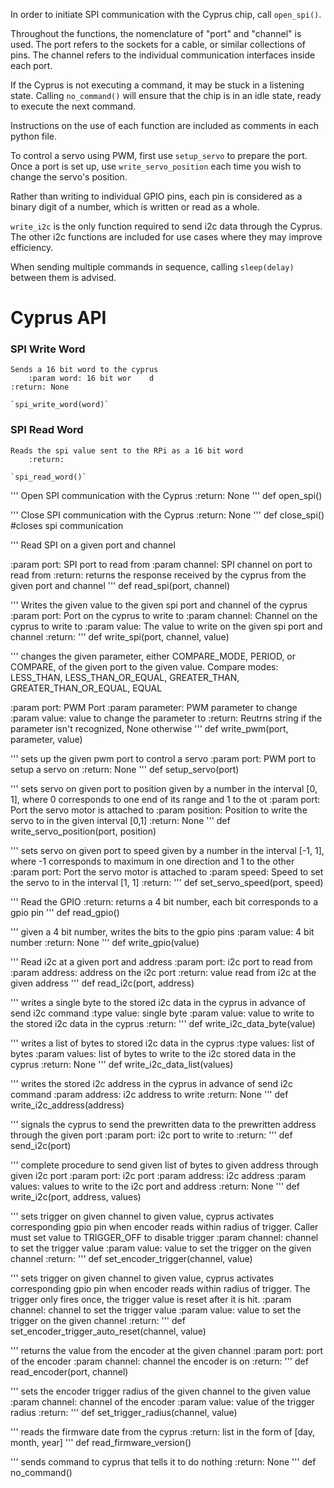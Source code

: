 In order to initiate SPI communication with the Cyprus chip, call `open_spi()`.

Throughout the functions, the nomenclature of "port" and "channel" is used. The port refers to the sockets for a cable,
or similar collections of pins. The channel refers to the individual communication interfaces inside each port.

If the Cyprus is not executing a command, it may be stuck in a listening state. Calling `no_command()` will ensure that
the chip is in an idle state, ready to execute the next command.

Instructions on the use of each function are included as comments in each python file.

To control a servo using PWM, first use `setup_servo` to prepare the port. Once a port is set up, use 
`write_servo_position` each time you wish to change the servo's position.

Rather than writing to individual GPIO pins, each pin is considered as a binary digit of a number, which is written or
read as a whole.

`write_i2c` is the only function required to send i2c data through the Cyprus. The other i2c functions are included for
use cases where they may improve efficiency.

When sending multiple commands in sequence, calling `sleep(delay)` between them is advised.

# Cyprus API

### SPI Write Word
	Sends a 16 bit word to the cyprus
	    :param word: 16 bit wor    d
	:return: None

    `spi_write_word(word)`

### SPI Read Word
    Reads the spi value sent to the RPi as a 16 bit word
        :return:

    `spi_read_word()`

'''
Open SPI communication with the Cyprus
:return: None
'''
def open_spi()

'''
Close SPI communication with the Cyprus
:return: None
'''
def close_spi() #closes spi communication

'''
Read SPI on a given port and channel

:param port: SPI port to read from
:param channel: SPI channel on port to read from
:return: returns the response received by the cyprus from the given port and channel
'''
def read_spi(port, channel)

'''
Writes the given value to the given spi port and channel of the cyprus
:param port: Port on the cyprus to write to
:param channel: Channel on the cyprus to write to
:param value: The value to write on the given spi port and channel
:return:
'''
def write_spi(port, channel, value)

'''
changes the given parameter, either COMPARE_MODE, PERIOD, or COMPARE,
of the given port to the given value. Compare modes: LESS_THAN, LESS_THAN_OR_EQUAL, GREATER_THAN, GREATER_THAN_OR_EQUAL, EQUAL

:param port: PWM Port
:param parameter: PWM parameter to change
:param value: value to change the parameter to
:return: Reutrns string if the parameter isn't recognized, None otherwise
'''
def write_pwm(port, parameter, value)

'''
sets up the given pwm port to control a servo
:param port: PWM port to setup a servo on
:return: None
'''
def setup_servo(port)
	
'''
sets servo on given port to position given by a number in the interval [0, 1], where 0 corresponds to one end of its range and 1 to the ot
:param port: Port the servo motor is attached to
:param position: Position to write the servo to in the given interval [0,1]
:return: None
'''
def write_servo_position(port, position)
	
'''
sets servo on given port to speed given by a number in the interval [-1, 1], where -1 corresponds to maximum in one direction and 1 to the other
:param port: Port the servo motor is attached to
:param speed: Speed to set the servo to in the interval [1, 1]
:return:
'''
def set_servo_speed(port, speed)

'''
Read the GPIO
:return: returns a 4 bit number, each bit corresponds to a gpio pin
'''
def read_gpio()

'''
given a 4 bit number, writes the bits to the gpio pins
:param value: 4 bit number
:return: None
'''
def write_gpio(value)

'''
Read i2c at a given port and address
:param port: i2c port to read from
:param address: address on the i2c port
:return: value read from i2c at the given address
'''
def read_i2c(port, address)

'''
writes a single byte to the stored i2c data in the cyprus in advance of send i2c command
:type value: single byte
:param value: value to write to the stored i2c data in the cyprus
:return:
'''
def write_i2c_data_byte(value)
    
'''
writes a list of bytes to stored i2c data in the cyprus
:type values: list of bytes
:param values: list of bytes to write to the i2c stored data in the cyprus
:return: None
'''
def write_i2c_data_list(values)

'''
writes the stored i2c address in the cyprus in advance of send i2c command
:param address: i2c address to write
:return: None
'''
def write_i2c_address(address)

'''
signals the cyprus to send the prewritten data to the prewritten address through the given port
:param port: i2c port to write to
:return:
'''
def send_i2c(port)
    
'''
complete procedure to send given list of bytes to given address through given i2c port
:param port: i2c port
:param address: i2c address
:param values: values to write to the i2c port and address
:return: None
'''
def write_i2c(port, address, values)
    
'''
sets trigger on given channel to given value, cyprus activates corresponding gpio pin when encoder reads
within radius of trigger. Caller must set value to TRIGGER_OFF to disable trigger
:param channel: channel to set the trigger value
:param value: value to set the trigger on the given channel
:return:
'''
def set_encoder_trigger(channel, value)

'''
sets trigger on given channel to given value, cyprus activates corresponding gpio pin when encoder reads
within radius of trigger. The trigger only fires once, the trigger value is reset after it is hit.
:param channel: channel to set the trigger value
:param value: value to set the trigger on the given channel
:return:
'''
def set_encoder_trigger_auto_reset(channel, value)

'''
returns the value from the encoder at the given channel
:param port: port of the encoder
:param channel: channel the encoder is on
:return:
'''
def read_encoder(port, channel)

'''
sets the encoder trigger radius of the given channel to the given value
:param channel: channel of the encoder
:param value: value of the trigger radius
:return:
'''
def set_trigger_radius(channel, value)

'''
reads the firmware date from the cyprus
:return: list in the form of [day, month, year]
'''
def read_firmware_version()
	
'''
sends command to cyprus that tells it to do nothing
:return: None
'''
def no_command()
